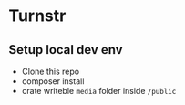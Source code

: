# Turnstr

## Setup local dev env
* Clone this repo
* composer install
* crate writeble `media` folder inside `/public`
